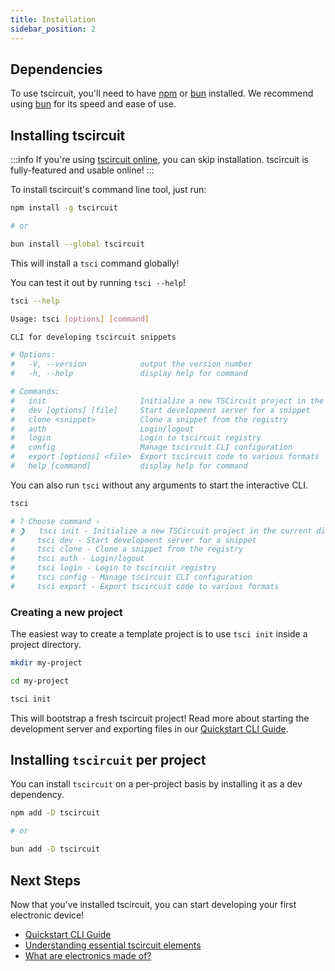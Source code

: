 ```yaml
---
title: Installation
sidebar_position: 2
---
```


## Dependencies

To use tscircuit, you'll need to have [npm](https://npmjs.com) or [bun](https://bun.sh) installed. We recommend using [bun](https://bun.sh) for its speed and ease of use.

## Installing tscircuit

:::info
If you're using [tscircuit online](https://tscircuit.com), you can skip installation. tscircuit is fully-featured and usable online!
:::

To install tscircuit's command line tool, just run:

```bash
npm install -g tscircuit

# or

bun install --global tscircuit
```

This will install a `tsci` command globally!

You can test it out by running `tsci --help`!

```bash
tsci --help

Usage: tsci [options] [command]

CLI for developing tscircuit snippets

# Options:
#   -V, --version            output the version number
#   -h, --help               display help for command

# Commands:
#   init                     Initialize a new TSCircuit project in the current directory
#   dev [options] [file]     Start development server for a snippet
#   clone <snippet>          Clone a snippet from the registry
#   auth                     Login/logout
#   login                    Login to tscircuit registry
#   config                   Manage tscircuit CLI configuration
#   export [options] <file>  Export tscircuit code to various formats
#   help [command]           display help for command
```

You can also run `tsci` without any arguments to start the interactive CLI.

```bash
tsci

# ? Choose command ›
# ❯   tsci init - Initialize a new TSCircuit project in the current directory
#     tsci dev - Start development server for a snippet
#     tsci clone - Clone a snippet from the registry
#     tsci auth - Login/logout
#     tsci login - Login to tscircuit registry
#     tsci config - Manage tscircuit CLI configuration
#     tsci export - Export tscircuit code to various formats
```

### Creating a new project

The easiest way to create a template project is to use `tsci init` inside a project directory.

```bash
mkdir my-project

cd my-project

tsci init
```

This will bootstrap a fresh tscircuit project! Read more about
starting the development server and exporting files in our
[Quickstart CLI Guide](./quickstart-cli.md).

## Installing `tscircuit` per project

You can install `tscircuit` on a per-project basis by installing it as a dev dependency.

```bash
npm add -D tscircuit

# or

bun add -D tscircuit
```

## Next Steps

Now that you've installed tscircuit, you can start developing your first electronic device!

- [Quickstart CLI Guide](./quickstart-cli.md)
- [Understanding essential tscircuit elements](../guides/essential-elements.md)
- [What are electronics made of?](../building-electronics/what-are-electronics-made-of.md)

